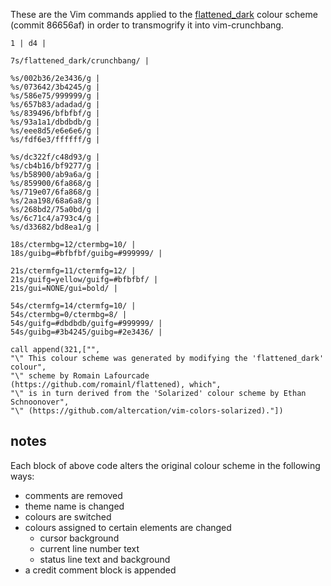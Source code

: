 These are the Vim commands applied to the [flattened_dark](https://github.com/romainl/flattened/blob/master/colors/flattened_dark.vim) colour scheme (commit 86656af) in order to transmogrify it into vim-crunchbang.

```
1 | d4 |

7s/flattened_dark/crunchbang/ |

%s/002b36/2e3436/g |
%s/073642/3b4245/g |
%s/586e75/999999/g |
%s/657b83/adadad/g |
%s/839496/bfbfbf/g |
%s/93a1a1/dbdbdb/g |
%s/eee8d5/e6e6e6/g |
%s/fdf6e3/ffffff/g |

%s/dc322f/c48d93/g |
%s/cb4b16/bf9277/g |
%s/b58900/ab9a6a/g |
%s/859900/6fa868/g |
%s/719e07/6fa868/g |
%s/2aa198/68a6a8/g |
%s/268bd2/75a0bd/g |
%s/6c71c4/a793c4/g |
%s/d33682/bd8ea1/g |

18s/ctermbg=12/ctermbg=10/ |
18s/guibg=#bfbfbf/guibg=#999999/ |

21s/ctermfg=11/ctermfg=12/ |
21s/guifg=yellow/guifg=#bfbfbf/ |
21s/gui=NONE/gui=bold/ |

54s/ctermfg=14/ctermfg=10/ |
54s/ctermbg=0/ctermbg=8/ |
54s/guifg=#dbdbdb/guifg=#999999/ |
54s/guibg=#3b4245/guibg=#2e3436/ |

call append(321,["",
"\" This colour scheme was generated by modifying the 'flattened_dark' colour",
"\" scheme by Romain Lafourcade (https://github.com/romainl/flattened), which",
"\" is in turn derived from the 'Solarized' colour scheme by Ethan Schnoonover",
"\" (https://github.com/altercation/vim-colors-solarized)."])
```

## notes

Each block of above code alters the original colour scheme in the following ways:

- comments are removed
- theme name is changed
- colours are switched
- colours assigned to certain elements are changed
  - cursor background
  - current line number text
  - status line text and background
- a credit comment block is appended
